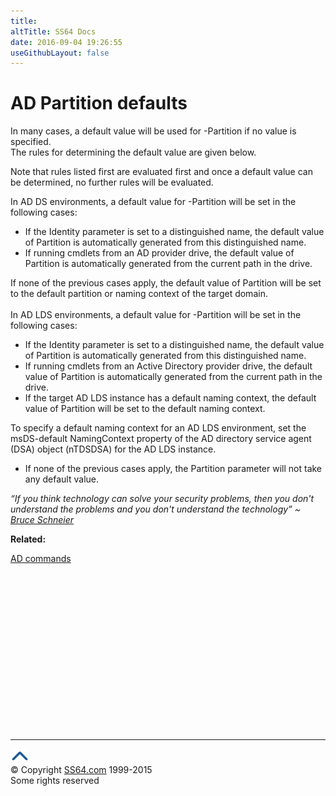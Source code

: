 ```yaml
---
title:
altTitle: SS64 Docs
date: 2016-09-04 19:26:55
useGithubLayout: false
---
```

<!-- #BeginLibraryItem "/Library/head_ps.lbi" --><!-- #EndLibraryItem --><h1>AD Partition defaults </h1> 
<p>In many cases, a default value will be used for  <span class="code">-Partition</span>  if no value is specified. <br>
The rules for determining the default value are given below.</p>
<p> Note that rules listed first are evaluated first and once a default value can be determined, no further rules will be evaluated.</p>
<p>In AD DS environments, a default value for <span class="code">-Partition</span> will be set in the following cases:</p>
<ul>
  <li>If the Identity parameter is set to a distinguished name, the default value of Partition
  is automatically generated from this distinguished name.</li>
  <li>If running cmdlets from an AD provider drive, the default value of Partition
  is automatically generated from the current path in the drive.</li>
</ul>
<p> If none of the previous cases apply, the default value of Partition will be set to the
    default partition or naming context of the target domain.<br>
  <br>
In AD LDS environments, a default value for <span class="code">-Partition</span> will be set in the following cases:</p>
<ul>
  <li>If the Identity parameter is set to a distinguished name, the default value of Partition
  is automatically generated from this distinguished name. </li>
  <li> If running cmdlets from an Active Directory provider drive, the default value of Partition
    is automatically generated from the current path in the drive.</li>
  <li>If the target AD LDS instance has a default naming context, the default value of Partition
    will be set to the default naming context.</li>
</ul>
<p>To specify a default naming context for an AD LDS environment, set the msDS-default NamingContext
property of the AD directory service agent (DSA) object (nTDSDSA) for the AD LDS instance.</p>
<ul>
  <li>If none of the previous cases apply, the Partition parameter will not take any default value.<br>
  </li>
</ul>
<p class="quote"><i> “If you think technology can solve your security problems, then you don't understand the problems and you don't understand the technology” ~ <a href="http://www.schneier.com/">Bruce Schneier </a></i></p>
<p><b>Related:</b></p>
<p><a href="ad.html">AD commands </a></p><!-- #BeginLibraryItem "/Library/foot_ps.lbi" --><p>
<!-- PowerShell300 -->
<ins class="adsbygoogle" style="display:inline-block;width:300px;height:250px" data-ad-client="ca-pub-6140977852749469" data-ad-slot="6253539900"></ins>
<script>
(adsbygoogle = window.adsbygoogle || []).push({});
</script></p>
<hr>
<div id="bl" class="footer"><a href="partition-defaults.html#"><img src="../images/top.png" width="30" height="22" alt="Back to the Top"></a></div>
<div id="br" class="footer, tagline">© Copyright <a href="http://ss64.com/">SS64.com</a> 1999-2015<br>
Some rights reserved</div><!-- #EndLibraryItem -->

